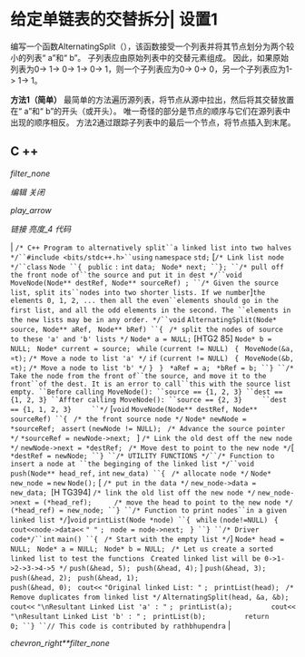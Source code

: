 # 给定单链表的交替拆分| 设置1

编写一个函数AlternatingSplit（），该函数接受一个列表并将其节点划分为两个较小的列表“ a”和“ b”。 子列表应由原始列表中的交替元素组成。 因此，如果原始列表为0-> 1-> 0-> 1-> 0-> 1，则一个子列表应为0-> 0-> 0，另一个子列表应为1-> 1-> 1。

**方法1（简单）**
最简单的方法遍历源列表，将节点从源中拉出，然后将其交替放置在“ a”和“ b”的开头（或开头）。 唯一奇怪的部分是节点的顺序与它们在源列表中出现的顺序相反。 方法2通过跟踪子列表中的最后一个节点，将节点插入到末尾。

## C ++

*filter_none*

*编辑*
*关闭*

*play_arrow*

*链接*
*亮度_4*
*代码*

| `/* C++ Program to alternatively split``a linked list into two halves */``#include <bits/stdc++.h>``using` `namespace` `std;` [`/* Link list node */``class` `Node ``{ ` `public` `:` `int` `data; ` `Node* next; ``}; ``/* pull off the front node of``the source and put it in dest */``void` `MoveNode(Node** destRef, Node** sourceRef) ; ``/* Given the source list, split its``nodes into two shorter lists. If we number`]`the elements 0, 1, 2, ... then all the even``elements should go in the first list, and `​​ `all the odd elements in the second. The ``elements in the new lists may be in any order. */``void` `AlternatingSplit(Node* source, Node** aRef, ` `Node** bRef) ``{ ` `/* split the nodes of source ` `to these 'a' and 'b' lists */` `Node* a = NULL;` [HTG2 85] `Node* b = NULL; ` `Node* current = source; ` `while` `(current != NULL) ` `{ ` `MoveNode(&a, ¤t);` `/* Move a node to list 'a' */` `if` `(current != NULL) ` `{ ` `MoveNode(&b, ¤t);` `/* Move a node to list 'b' */` `} ` `} ` `*aRef = a; ` `*bRef = b; ``} ``/* Take the node from the front of``the source, and move it to the front``of the dest. It is an error to call``this with the source list empty. ``Before calling MoveNode(): ``source == {1, 2, 3} ``dest == {1, 2, 3} ``Affter calling MoveNode(): ``source == {2, 3}     ``dest == {1, 1, 2, 3}     ``*/` [`void` `MoveNode(Node** destRef, Node** sourceRef) ``{ ` `/* the front source node */` `Node* newNode = *sourceRef; ` `assert` `(newNode != NULL); ` `/* Advance the source pointer */` `*sourceRef = newNode->next; ` ] `/* Link the old dest off the new node */` `newNode->next = *destRef; ` `/* Move dest to point to the new node */`[  `*destRef = newNode; ``} ``/* UTILITY FUNCTIONS */``/* Function to insert a node at ``the beginging of the linked list */``void` `push(Node** head_ref,` `int` `new_data) ``{ ` `/* allocate node */` `Node* new_node =` `new` `Node();` [ `/* put in the data */` `new_node->data = new_data; `[H TG394]  `/* link the old list off the new node */` `new_node->next = (*head_ref);     ` `/* move the head to point to the new node */` `(*head_ref) = new_node; ``} ``/* Function to print nodes``in a given linked list */`]`void` `printList(Node *node) ``{ ` `while` `(node!=NULL) ` `{ ` `cout<<node->data<<` `" "` `; ` `node = node->next; ` `} ``} ``/* Driver code*/``int` `main() ``{ ` `/* Start with the empty list */`] `Node* head = NULL; ` `Node* a = NULL; ` `Node* b = NULL; ` `/* Let us create a sorted linked list to test the functions ` `Created linked list will be 0->1->2->3->4->5 */` `push(&head, 5); ` `push(&head, 4);` ] `push(&head, 3); ` `push(&head, 2); ` `push(&head, 1);                                 ` `push(&head, 0); ` `cout<<` `"Original linked List: "` `; ` `printList(head); ` `/* Remove duplicates from linked list */` `AlternatingSplit(head, &a, &b); ` `cout<<` `"\nResultant Linked List 'a' : "` `; ` `printList(a);         ` `cout<<` `"\nResultant Linked List 'b' : "` `; ` `printList(b);         ` `return` `0; ``} ``// This code is contributed by rathbhupendra` |

*chevron_right**filter_none*